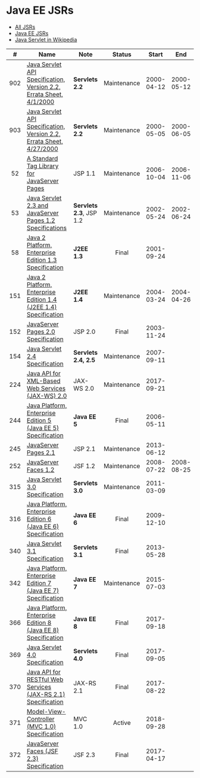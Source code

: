 # Java EE JSRs

* [All JSRs](https://www.jcp.org/en/jsr/platform)
* [Java EE JSRs](https://www.jcp.org/en/jsr/platform?listBy=3&listByType=platform)
* [Java Servlet in Wikipedia](https://en.wikipedia.org/wiki/Java_servlet)

| #   | Name          | Note | Status  | Start  | End    |
| :-: | ------------- | ---- | :-----: | :----: | :----: |
| 902 | [Java Servlet API Specification, Version 2.2, Errata Sheet, 4/1/2000](https://www.jcp.org/en/jsr/detail?id=902) | **Servlets 2.2** | Maintenance | 2000-04-12 | 2000-05-12 |
| 903 | [Java Servlet API Specification, Version 2.2, Errata Sheet, 4/27/2000](https://www.jcp.org/en/jsr/detail?id=903) | **Servlets 2.2** | Maintenance | 2000-05-05 | 2000-06-05 |
| 52  | [A Standard Tag Library for JavaServer Pages](https://www.jcp.org/en/jsr/detail?id=52) | JSP 1.1 | Maintenance | 2006-10-04 | 2006-11-06 |
| 53  | [Java Servlet 2.3 and JavaServer Pages 1.2 Specifications](https://www.jcp.org/en/jsr/detail?id=53) | **Servlets 2.3**, JSP 1.2 | Maintenance | 2002-05-24 | 2002-06-24 |
| 58  | [Java 2 Platform, Enterprise Edition 1.3 Specification](https://www.jcp.org/en/jsr/detail?id=58) | **J2EE 1.3** | Final | 2001-09-24 | |
| 151 | [Java 2 Platform, Enterprise Edition 1.4 (J2EE 1.4) Specification](https://www.jcp.org/en/jsr/detail?id=151) | **J2EE 1.4** | Maintenance | 2004-03-24 | 2004-04-26 |
| 152 | [JavaServer Pages 2.0 Specification](https://www.jcp.org/en/jsr/detail?id=152) | JSP 2.0 | Final | 2003-11-24 | |
| 154 | [Java Servlet 2.4 Specification](https://www.jcp.org/en/jsr/detail?id=154) | **Servlets 2.4, 2.5** | Maintenance | 2007-09-11 | |
| 224 | [Java API for XML-Based Web Services (JAX-WS) 2.0](https://www.jcp.org/en/jsr/detail?id=224) | JAX-WS 2.0 | Maintenance | 2017-09-21 | |
| 244 | [Java Platform, Enterprise Edition 5 (Java EE 5) Specification](https://www.jcp.org/en/jsr/detail?id=244) | **Java EE 5** | Final | 2006-05-11 | |
| 245 | [JavaServer Pages 2.1](https://www.jcp.org/en/jsr/detail?id=245) | JSP 2.1 | Maintenance | 2013-06-12 | | 
| 252 | [JavaServer Faces 1.2](https://www.jcp.org/en/jsr/detail?id=252) | JSF 1.2 | Maintenance | 2008-07-22 | 2008-08-25 |
| 315 | [Java Servlet 3.0 Specification](https://www.jcp.org/en/jsr/detail?id=315) | **Servlets 3.0** | Maintenance | 2011-03-09 | |
| 316 | [Java Platform, Enterprise Edition 6 (Java EE 6) Specification](https://www.jcp.org/en/jsr/detail?id=316) | **Java EE 6** | Final | 2009-12-10 | |
| 340 | [Java Servlet 3.1 Specification](https://www.jcp.org/en/jsr/detail?id=340) | **Servlets 3.1** | Final | 2013-05-28 | |
| 342 | [Java Platform, Enterprise Edition 7 (Java EE 7) Specification](https://www.jcp.org/en/jsr/detail?id=342) | **Java EE 7** | Maintenance | 2015-07-03 | |
| 366 | [Java Platform, Enterprise Edition 8 (Java EE 8) Specification](https://www.jcp.org/en/jsr/detail?id=366) | **Java EE 8** | Final | 2017-09-18 | |
| 369 | [Java Servlet 4.0 Specification](https://www.jcp.org/en/jsr/detail?id=369) | **Servlets 4.0** | Final | 2017-09-05 | |
| 370 | [Java API for RESTful Web Services (JAX-RS 2.1) Specification](https://www.jcp.org/en/jsr/detail?id=370) | JAX-RS 2.1 | Final | 2017-08-22 | |
| 371 | [Model-View-Controller (MVC 1.0) Specification](https://www.jcp.org/en/jsr/detail?id=371) | MVC 1.0 | Active | 2018-09-28 | |
| 372 | [JavaServer Faces (JSF 2.3) Specification](https://www.jcp.org/en/jsr/detail?id=372) | JSF 2.3 | Final | 2017-04-17 | |
